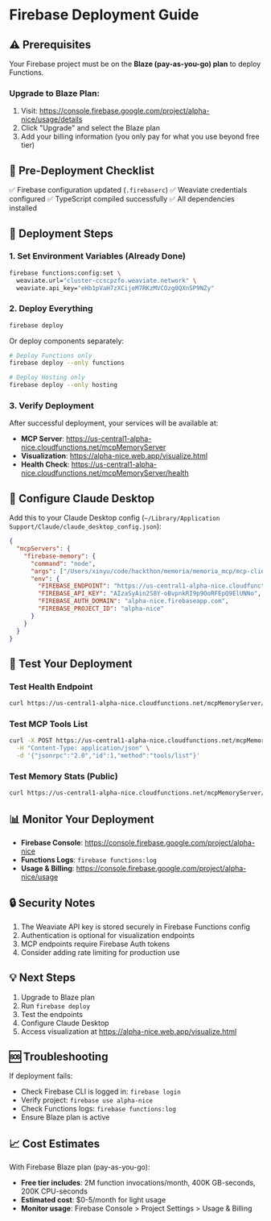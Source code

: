 # Firebase Deployment Guide

## ⚠️ Prerequisites

Your Firebase project must be on the **Blaze (pay-as-you-go) plan** to deploy Functions.

### Upgrade to Blaze Plan:
1. Visit: https://console.firebase.google.com/project/alpha-nice/usage/details
2. Click "Upgrade" and select the Blaze plan
3. Add your billing information (you only pay for what you use beyond free tier)

## 📝 Pre-Deployment Checklist

✅ Firebase configuration updated (`.firebaserc`)
✅ Weaviate credentials configured
✅ TypeScript compiled successfully
✅ All dependencies installed

## 🚀 Deployment Steps

### 1. Set Environment Variables (Already Done)
```bash
firebase functions:config:set \
  weaviate.url="cluster-ccscpzfo.weaviate.network" \
  weaviate.api_key="eHb1pVaH7zXCijeM7RKzMVCOzg0QXnSP9NZy"
```

### 2. Deploy Everything
```bash
firebase deploy
```

Or deploy components separately:

```bash
# Deploy Functions only
firebase deploy --only functions

# Deploy Hosting only
firebase deploy --only hosting
```

### 3. Verify Deployment

After successful deployment, your services will be available at:

- **MCP Server**: https://us-central1-alpha-nice.cloudfunctions.net/mcpMemoryServer
- **Visualization**: https://alpha-nice.web.app/visualize.html
- **Health Check**: https://us-central1-alpha-nice.cloudfunctions.net/mcpMemoryServer/health

## 🔧 Configure Claude Desktop

Add this to your Claude Desktop config (`~/Library/Application Support/Claude/claude_desktop_config.json`):

```json
{
  "mcpServers": {
    "firebase-memory": {
      "command": "node",
      "args": ["/Users/xinyu/code/hackthon/memoria/memoria_mcp/mcp-client-adapter.js"],
      "env": {
        "FIREBASE_ENDPOINT": "https://us-central1-alpha-nice.cloudfunctions.net/mcpMemoryServer",
        "FIREBASE_API_KEY": "AIzaSyAin2S8Y-oBvpnkRI9p9OoRFEpQ9ElUNNo",
        "FIREBASE_AUTH_DOMAIN": "alpha-nice.firebaseapp.com",
        "FIREBASE_PROJECT_ID": "alpha-nice"
      }
    }
  }
}
```

## 🧪 Test Your Deployment

### Test Health Endpoint
```bash
curl https://us-central1-alpha-nice.cloudfunctions.net/mcpMemoryServer/health
```

### Test MCP Tools List
```bash
curl -X POST https://us-central1-alpha-nice.cloudfunctions.net/mcpMemoryServer/mcp \
  -H "Content-Type: application/json" \
  -d '{"jsonrpc":"2.0","id":1,"method":"tools/list"}'
```

### Test Memory Stats (Public)
```bash
curl https://us-central1-alpha-nice.cloudfunctions.net/mcpMemoryServer/api/memories/stats
```

## 📊 Monitor Your Deployment

- **Firebase Console**: https://console.firebase.google.com/project/alpha-nice
- **Functions Logs**: `firebase functions:log`
- **Usage & Billing**: https://console.firebase.google.com/project/alpha-nice/usage

## 🔒 Security Notes

1. The Weaviate API key is stored securely in Firebase Functions config
2. Authentication is optional for visualization endpoints
3. MCP endpoints require Firebase Auth tokens
4. Consider adding rate limiting for production use

## 💡 Next Steps

1. Upgrade to Blaze plan
2. Run `firebase deploy`
3. Test the endpoints
4. Configure Claude Desktop
5. Access visualization at https://alpha-nice.web.app/visualize.html

## 🆘 Troubleshooting

If deployment fails:
- Check Firebase CLI is logged in: `firebase login`
- Verify project: `firebase use alpha-nice`
- Check Functions logs: `firebase functions:log`
- Ensure Blaze plan is active

## 📈 Cost Estimates

With Firebase Blaze plan (pay-as-you-go):
- **Free tier includes**: 2M function invocations/month, 400K GB-seconds, 200K CPU-seconds
- **Estimated cost**: $0-5/month for light usage
- **Monitor usage**: Firebase Console > Project Settings > Usage & Billing